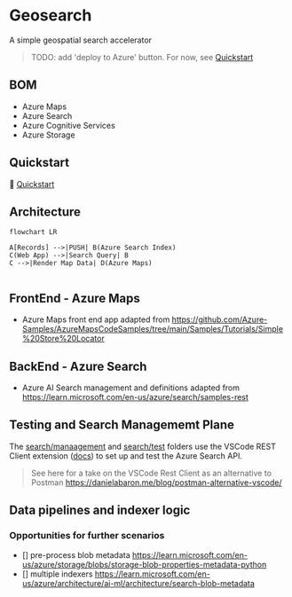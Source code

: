 # Geosearch

A simple geospatial search accelerator

> TODO: add 'deploy to Azure' button. For now, see [Quickstart](./docs/Quickstart.md)

## BOM

- Azure Maps
- Azure Search
- Azure Cognitive Services
- Azure Storage

## Quickstart
:rocket: [Quickstart](./docs/Quickstart.md)


## Architecture

```mermaid
flowchart LR

A[Records] -->|PUSH| B(Azure Search Index)
C(Web App) -->|Search Query| B
C -->|Render Map Data| D(Azure Maps) 
 
```
## FrontEnd - Azure Maps

- Azure Maps front end app adapted from https://github.com/Azure-Samples/AzureMapsCodeSamples/tree/main/Samples/Tutorials/Simple%20Store%20Locator 


## BackEnd - Azure Search

- Azure AI Search management and definitions adapted from https://learn.microsoft.com/en-us/azure/search/samples-rest 


## Testing and Search Managememt Plane

The [search/manaagement](./search/management) and [search/test](./search/test) folders use the VSCode REST Client extension ([docs](https://marketplace.visualstudio.com/items?itemName=humao.rest-client)) to set up and test the Azure Search API.

> See here for a take on the VSCode Rest Client as an alternative to Postman https://danielabaron.me/blog/postman-alternative-vscode/


## Data pipelines and indexer logic

### Opportunities for further scenarios
- [] pre-process blob metadata https://learn.microsoft.com/en-us/azure/storage/blobs/storage-blob-properties-metadata-python
- [] multiple indexers https://learn.microsoft.com/en-us/azure/architecture/ai-ml/architecture/search-blob-metadata  

